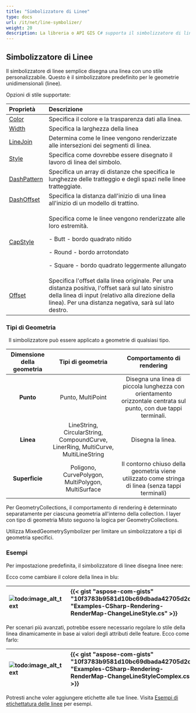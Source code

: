 ```yaml
---
title: "Simbolizzatore di Linee"
type: docs
url: /it/net/line-symbolizer/
weight: 20
description: La libreria o API GIS C# supporta il simbolizzatore di linee semplici per geometrie unidimensionali (linee) e può essere applicata su geometrie di qualsiasi tipo come Punto, Linea, Superficie.
---
```


## **Simbolizzatore di Linee**
Il simbolizzatore di linee semplice disegna una linea con uno stile personalizzabile. Questo è il simbolizzatore predefinito per le geometrie unidimensionali (linee). 

Opzioni di stile supportate:

|**Proprietà**|**Descrizione**|
| :- | :- |
|[Color](https://reference.aspose.com/gis/net/aspose.gis.rendering.symbolizers/simpleline/properties/color)|Specifica il colore e la trasparenza dati alla linea.|
|[Width](https://reference.aspose.com/gis/net/aspose.gis.rendering.symbolizers/simpleline/properties/width)|Specifica la larghezza della linea|
|[LineJoin](https://reference.aspose.com/gis/net/aspose.gis.rendering.symbolizers/simpleline/properties/linejoin)|Determina come le linee vengono renderizzate alle intersezioni dei segmenti di linea.|
|[Style](https://reference.aspose.com/gis/net/aspose.gis.rendering.symbolizers/simpleline/properties/style)|Specifica come dovrebbe essere disegnato il lavoro di linea del simbolo.|
|[DashPattern](https://reference.aspose.com/gis/net/aspose.gis.rendering.symbolizers/simpleline/properties/dashpattern)|Specifica un array di distanze che specifica le lunghezze delle tratteggio e degli spazi nelle linee tratteggiate.|
|[DashOffset](https://reference.aspose.com/gis/net/aspose.gis.rendering.symbolizers/simpleline/properties/dashoffset)|Specifica la distanza dall'inizio di una linea all'inizio di un modello di trattino.|
|[CapStyle](https://reference.aspose.com/gis/net/aspose.gis.rendering.symbolizers/simpleline/properties/capstyle)|<p>Specifica come le linee vengono renderizzate alle loro estremità.</p><p>- Butt - bordo quadrato nitido</p><p>- Round - bordo arrotondato</p><p>- Square - bordo quadrato leggermente allungato</p>|
|[Offset](https://reference.aspose.com/gis/net/aspose.gis.rendering.symbolizers/simpleline/properties/offset)|Specifica l'offset dalla linea originale. Per una distanza positiva, l'offset sarà sul lato sinistro della linea di input (relativo alla direzione della linea). Per una distanza negativa, sarà sul lato destro.|

### **Tipi di Geometria**
` `Il simbolizzatore può essere applicato a geometrie di qualsiasi tipo.

|**Dimensione della geometria**|**Tipi di geometria**|**Comportamento di rendering**|
| :-: | :-: | :-: |
|**Punto**|Punto, MultiPoint|Disegna una linea di piccola lunghezza con orientamento orizzontale centrata sul punto, con due tappi terminali.|
|**Linea**|LineString, CircularString, CompoundCurve, LinerRing, MultiCurve, MultiLineString|Disegna la linea.|
|**Superficie**|Poligono, CurvePolygon, MultiPolygon, MultiSurface|Il contorno chiuso della geometria viene utilizzato come stringa di linea (senza tappi terminali)|

Per GeometryCollections, il comportamento di rendering è determinato separatamente per ciascuna geometria all'interno della collection. I layer con tipo di geometria Misto seguono la logica per GeometryCollections.

Utilizza MixedGeometrySymbolizer per limitare un simbolizzatore a tipi di geometria specifici.

### **Esempi**
Per impostazione predefinita, il simbolizzatore di linee disegna linee nere:



Ecco come cambiare il colore della linea in blu:



|![todo:image_alt_text](line-symbolizer_1.png)|{{< gist "aspose-com-gists" "10f3783b9581d10bc69dbada42705d2c" "Examples-CSharp-Rendering-RenderMap-ChangeLineStyle.cs" >}}|
| :- | :- |

Per scenari più avanzati, potrebbe essere necessario regolare lo stile della linea dinamicamente in base ai valori degli attributi delle feature. Ecco come farlo:



|![todo:image_alt_text](line-symbolizer_2.png)|{{< gist "aspose-com-gists" "10f3783b9581d10bc69dbada42705d2c" "Examples-CSharp-Rendering-RenderMap-ChangeLineStyleComplex.cs" >}}|
| :- | :- |



Potresti anche voler aggiungere etichette alle tue linee. Visita [Esempi di etichettatura delle linee](/gis/net/simple-labeling/#simplelabeling-lineslabelingexamples) per esempi.
